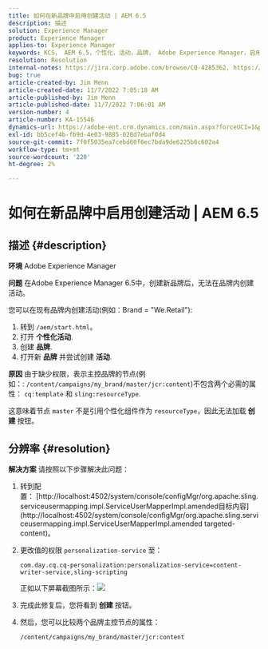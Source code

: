 ```yaml
---
title: 如何在新品牌中启用创建活动 | AEM 6.5
description: 描述
solution: Experience Manager
product: Experience Manager
applies-to: Experience Manager
keywords: KCS， AEM 6.5，个性化，活动，品牌， Adobe Experience Manager，启用，创建，创建
resolution: Resolution
internal-notes: https://jira.corp.adobe.com/browse/CQ-4285362, https://jira.corp.adobe.com/browse/CQ-4278366, https://daycare.day.com/content/home/ubs_cq/ubs_ch/fit_internet/214314.html#post0006
bug: true
article-created-by: Jim Menn
article-created-date: 11/7/2022 7:05:18 AM
article-published-by: Jim Menn
article-published-date: 11/7/2022 7:06:01 AM
version-number: 4
article-number: KA-15546
dynamics-url: https://adobe-ent.crm.dynamics.com/main.aspx?forceUCI=1&pagetype=entityrecord&etn=knowledgearticle&id=ea81b688-6a5e-ed11-9561-6045bd0065f9
exl-id: bb5cef4b-fb9d-4e03-9885-028d7ebaf0d4
source-git-commit: 7f0f5035ea7cebd60f6ec7bda9de6225b6c602a4
workflow-type: tm+mt
source-wordcount: '220'
ht-degree: 2%

---
```


# 如何在新品牌中启用创建活动 | AEM 6.5

## 描述 {#description}


<b>环境</b>
Adobe Experience Manager

<b>问题</b>
在Adobe Experience Manager 6.5中，创建新品牌后，无法在品牌内创建活动。

您可以在现有品牌内创建活动(例如：Brand = &quot;We.Retail&quot;):

1. 转到 `/aem/start.html`。
2. 打开 <b>个性化</b><b>活动</b>.
3. 创建 <b>品牌</b>.
4. 打开新 <b>品牌</b> 并尝试创建 <b>活动</b>.


<b>原因</b>
由于缺少权限，表示主控品牌的节点(例如：: `/content/campaigns/my_brand/master/jcr:content`)不包含两个必需的属性： `cq:template` 和 `sling:resourceType`.

这意味着节点 `master` 不是引用个性化组件作为 `resourceType`，因此无法加载 <b>创建</b> 按钮。








## 分辨率 {#resolution}


<b>解决方案</b>
请按照以下步骤解决此问题：

1. 转到配置： [http://localhost:4502/system/console/configMgr/org.apache.sling.serviceusermapping.impl.ServiceUserMapperImpl.amended目标内容](http://localhost:4502/system/console/configMgr/org.apache.sling.serviceusermapping.impl.ServiceUserMapperImpl.amended targeted-content)。
2. 更改值的权限 `personalization-service` 至：

   `com.day.cq.cq-personalization:personalization-service=content-writer-service,sling-scripting`

   正如以下屏幕截图所示：![](https://adobe.sharepoint.com/sites/D365EntAttachments/knowledgearticle/How%20to%20enable%20creating%20Activities%20inside%20a%20new%20Brand%20-%20Personalization%20-%20AEM%206-5_19685F9AF794EA11A811000D3A303484/Activity_Brand_Create.jpg)
3. 完成此修复后，您将看到 <b>创建</b> 按钮。
4. 然后，您可以比较两个品牌主控节点的属性：


   ```
   /content/campaigns/my_brand/master/jcr:content
   ```
